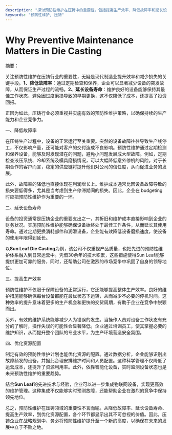 ```yaml
---
description: "探讨预防性维护在压铸中的重要性，包括提高生产效率、降低故障率和延长设备寿命等方面。"
keywords: "预防性维护, 压铸"
---
```

# Why Preventive Maintenance Matters in Die Casting

摘要：

关注预防性维护在压铸行业的重要性，无疑是现代制造业提升效率和减少损失的关键手段。**1、降低故障率**：通过定期检查和保养，企业可以显著减少设备的突发故障，从而保证生产过程的流畅。**2、延长设备寿命**：维护良好的设备能够保持其最佳工作状态，避免因过度磨损导致的早期更换，这不仅降低了成本，还提高了投资回报。

正因为如此，压铸行业必须重视并实施有效的预防性维护策略，以确保持续的生产能力和企业竞争力。

一、降低故障率

在压铸生产过程中，设备的正常运行至关重要。突然的设备故障往往导致生产线停工，不仅影响产量，还可能对客户的交付造成不良影响。预防性维护通过定期检测和保养设备，能够及时发现潜在的问题，避免小问题发展成大型故障。例如，定期检查液压系统、冷却系统及模具磨损情况，可以大幅降低意外停机的风险。对于长期合作的客户而言，稳定的供应链将提升他们对公司的信任度，从而促进业务的发展。

此外，故障率的降低也直接体现在利润增长上。维护成本通常比因设备故障导致的损失要低得多，尤其是当考虑到生产停滞期间的损失。因此，企业在 budgeting 时应把预防性维护作为重要的一环。

二、延长设备寿命

设备的投资通常是压铸企业的重要支出之一，其折旧和维护成本直接影响到企业的财务状况。实施预防性维护能够确保设备始终处于最佳工作条件，从而延长其使用寿命。通过定期更换消耗部件和润滑设备，企业能有效降低设备磨损速度，使设备的使用年限得到延长。

以**Sun Leaf Die Casting**为例，该公司不仅重视产品质量，也把先进的预防性维护体系融入到日常运营中。凭借30余年的技术积累，这些措施使得Sun Leaf能够提供更加可靠的服务，同时，还帮助公司在激烈的市场竞争中巩固了自身的领导地位。

三、提高生产效率

预防性维护不仅限于保障设备的正常运行，它还能够提高整体生产效率。良好的维护措施能够确保每台设备都能在最优状态下运转，从而减少不必要的停机时间。这种效率的提升意味着更多的生产机会和更快的交货周期，有助于企业在竞争中脱颖而出。

另外，有效的维护系统能够减少人为错误的发生。当操作人员对设备工作状态有充分的了解时，操作失误的可能性会显著降低。企业通过培训员工，使其掌握必要的维护知识，从而提升整个团队的专业水平，为生产环境营造安全氛围。

四、优化资源配置

制定有效的预防性维护计划也能优化资源的配置。通过数据分析，企业能够识别出故障频发的设备，并据此合理安排维护时间和人员配置。这种科学管理不仅降低了运营成本，还提升了资源利用率。此外，依靠智能化设备，实时监测设备状态也是未来预防性维护的重要趋势。

结合**Sun Leaf**的先进技术与经验，企业可以进一步集成物联网设备，实现更高效的维护管理。这种集成不仅能够实时预测故障，还能帮助企业在激烈的竞争中保持领先地位。

总之，预防性维护在压铸领域的重要性不言而喻。从降低故障率、延长设备寿命、提高生产效率，到优化资源配置，各个环节都显示出其不可忽视的价值。因此，压铸企业在战略规划中，务必将预防性维护提升至一个新的高度，以确保在未来的发展中立于不败之地。
